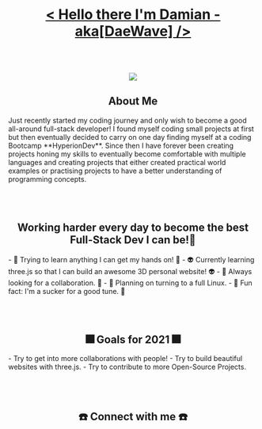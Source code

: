 <br></br>

<h1 align="center"> <u> < Hello there I'm Damian - aka[DaeWave] /> </u> </h1>

<br></br>

<p align="center">
  <img src="https://user-images.githubusercontent.com/65224451/138844428-4e44c0b3-f223-4c64-a743-ad8ade2f4653.gif"/>
</p>

<h2 align="center"> About Me </h2>
Just recently started my coding journey and only wish to become a good all-around full-stack developer!
I found myself coding small projects at first but then eventually decided to carry on one day finding myself at a coding Bootcamp **HyperionDev**. Since then I have forever been creating projects honing my skills to eventually become comfortable with multiple languages and creating projects that either created practical world examples or practising projects to have a better understanding of programming concepts.

<br></br>

<h2 align="center"> Working harder every day to become the best Full-Stack Dev I can be!💯 </h2> 
- 🥇 Trying to learn anything I can get my hands on! 🥇
- 👽 Currently learning three.js so that I can build an awesome 3D personal website! 👽
- 🍎 Always looking for a collaboration. 🍎
- 🌵 Planning on turning to a full Linux. 
- 🎵 Fun fact: I'm a sucker for a good tune. 🎵

<br></br>

<h2 align="center"> 🎆 Goals for 2021 🎆 </h2>
- Try to get into more collaborations with people!
- Try to build beautiful websites with three.js.
- Try to contribute to more Open-Source Projects.

<br></br>

<h2 align="center"> ☎️ Connect with me ☎️ </h2> 
